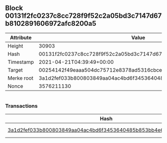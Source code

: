 ## Block 00131f2fc0237c8cc728f9f52c2a05bd3c7147d67b8102891606972afc8200a5

Attribute | Value
--- | ---
Height | 30903
Hash | 00131f2fc0237c8cc728f9f52c2a05bd3c7147d67b8102891606972afc8200a5
Timestamp | 2021-04-21T04:39:49+00:00
Target | 00254142f49eaaa504dc75712e8378ad5316cbcead634704b3734b6271167cc4
Merke root | 3a1d2fef033b800803849aa04ac4bd6f3453640485b853bb4e6242d1d39cd646
Nonce | 3576211130

```

```

### Transactions

Hash | Amount
--- | ---
[3a1d2fef033b800803849aa04ac4bd6f3453640485b853bb4e6242d1d39cd646](3a1d2fef033b800803849aa04ac4bd6f3453640485b853bb4e6242d1d39cd646.md) | 10.00000000 SKEPTI 
